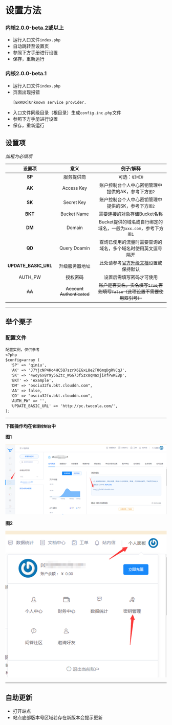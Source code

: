 # 设置方法

### 内核2.0.0-beta.2或以上
- 运行入口文件`index.php`
- 自动跳转至设置页
- 参照下方手册进行设置
- 保存，重新运行

### 内核2.0.0-beta.1
- 运行入口文件`index.php`
- 页面出现报错
  ```
  [ERROR]Unknown service provider.
  ```
- 入口文件同级目录（根目录）生成`config.inc.php`文件
- 参照下方手册进行设置
- 保存，重新运行

## 设置项

*加粗为必填项*

|设置项|意义|例子/解释|
|:-:|:-:|:-:|
|**SP**|服务提供商|可选：`QINIU`|
|**AK**|Access Key|账户控制台个人中心密钥管理中提供的AK，参考下方`图2`|
|**SK**|Secret Key|账户控制台个人中心密钥管理中提供的SK，参考下方`图2`|
|**BKT**|Bucket Name|需要连接的对象存储Bucket名称|
|**DM**|Domain|Bucket提供的域名或自行绑定的域名，一般为`xxx.com`，参考下方`图1`|
|**QD**|Query Doamin|查询已使用的流量时需要查询的域名，多个域名时使用英文逗号隔开|
|**UPDATE_BASIC_URL**|升级服务器地址|此处请参考[官方升级文档](./update.md)设置或保持默认|
|AUTH_PW|授权密码|设置后需填写密码才可使用|
|~~AA~~|~~Account Authenticated~~|~~账户是否实名，实名填写`true`,否则填写`false`（此项设置不需要使用双引号）~~|

---

## 举个栗子

### 配置文件
```
配置实例，仅供参考
<?php
$config=array (
  'SP' => 'qiniu',
  'AK' => 'J7YjcNP4Ko4HC5Q7szrX6EGxL8e2T06mqDgRVCqJ',
  'SK' => '4woy6x8Y9y5GZtc_WGG73fSzx8qNaxjiRfPwKEBp',
  'BKT' => 'example',
  'DM' => "osciu32fu.bkt.clouddn.com",
  'AA' => false,
  'QD' => "osciu32fu.bkt.clouddn.com",
  'AUTH_PW' => '',
  'UPDATE_BASIC_URL' => 'http://pc.twocola.com/',
);
```

---

**下图操作均在`管理控制台`中**

**图1**

![图1](./imgs/qiniu_domain.png)

**图2**

![图2](./imgs/qiniu_keys.png)

---

## 自助更新

- 打开站点
- 站点底部版本号区域若存在新版本会提示更新
